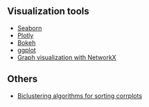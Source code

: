 Visualization tools
-------------------

* [Seaborn](https://seaborn.pydata.org/)
* [Plotly](https://plot.ly/python/)
* [Bokeh](https://github.com/bokeh/bokeh)
* [ggplot](http://ggplot.yhathq.com/)
* [Graph visualization with NetworkX](https://networkx.github.io/)

Others
------

* [Biclustering algorithms for sorting corrplots](http://scikit-learn.org/stable/auto_examples/bicluster/plot_spectral_biclustering.html)
